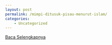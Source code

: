 ```yaml
---
layout: post
permalink: /mimpi-ditusuk-pisau-menurut-islam/
categories:
    - Uncategorized
---
```


[Baca Selengkapnya](/07)